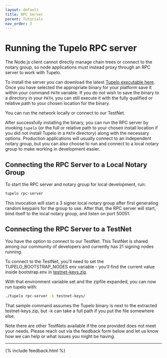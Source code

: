 ```yaml
---
layout: default
title: RPC Server
parent: Tutorials
nav_order: 3
---
```


# Running the Tupelo RPC server
The Node.js client cannot directly manage chain trees or connect to the notary
group, so node applications must instead proxy through an RPC server to work
with Tupelo.

To install the server you can download the latest
[Tupelo executable here](/download).  
Once you have selected the appropriate binary for your platform save it within
your command `PATH` variable. If you do not wish to save the binary to a
directory in your `PATH`, you can still execute it with the fully qualified
or relative path to your chosen location for the binary.

You can run the network locally or connect to our TestNet.

After successfully installing the binary, you can run the RPC server by invoking
`tupelo` (or the full or relative path to your chosen install location if you
did not install Tupelo in a `PATH` directory) along with the necessary options.
Production applications will usually connect to an independent notary group, but
you can also choose to run and connect to a local notary group to make working
in development easier.

## Connecting the RPC Server to a Local Notary Group
To start the RPC server and notary group for local development, run:
```bash
tupelo rpc-server
```

This invocation will start a 3 signer local notary group after first generating
random keypairs for the group to use. After that, the RPC server will start,
bind itself to the local notary group, and listen on port 50051.

## Connecting the RPC Server to a TestNet

You have the option to connect to our TestNet.
This TestNet is shared among our community of developers and currently has
21 signing nodes running.

To connect to the TestNet, you'll need to set the TUPELO_BOOTSTRAP_NODES env
variable - you'll find the current value inside bootstrap.env in
[testnet-keys.zip](https://qc-tupelo-downloads.s3.eu-central-1.amazonaws.com/testnet-keys.zip).

With that environment variable set and the zipfile expanded, you can now run
tupelo with:
```bash
./tupelo rpc-server -k testnet-keys/
```

That sample command assumes the Tupelo binary is next to the extracted
testnet-keys.zip, but -k can take a full path if you put the file somewhere
else.

Note there are other TestNets available if the one provided does not meet your
needs.  Please reach out via the feedback form below and let us know how we can
help or what issues you might be having.

***

{% include feedback.html %}

